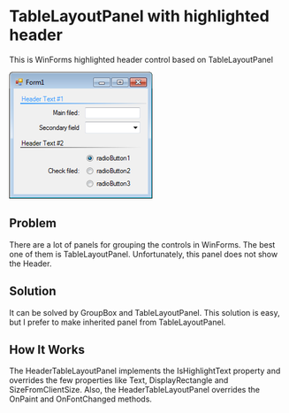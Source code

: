 # TableLayoutPanel with highlighted header

This is WinForms highlighted header control based on TableLayoutPanel

![Demonstrative image](img_01.png "Demonstrative image")


## Problem

There are a lot of panels for grouping the controls in WinForms. The best one of them is TableLayoutPanel. Unfortunately, this panel does not show the Header.

## Solution

It can be solved by GroupBox and TableLayoutPanel. This solution is easy, but I prefer to make inherited panel from TableLayoutPanel.

## How It Works

The HeaderTableLayoutPanel implements the IsHighlightText property and overrides the few properties like Text, DisplayRectangle and SizeFromClientSize. Also, the HeaderTableLayoutPanel overrides the OnPaint and OnFontChanged methods.



